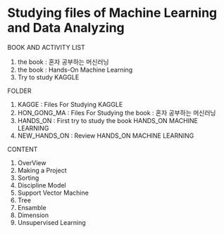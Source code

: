 # Studying files of Machine Learning and Data Analyzing 


BOOK AND ACTIVITY LIST
1. the book : 혼자 공부하는 머신러닝
2. the book : Hands-On Machine Learning
3. Try to study KAGGLE

FOLDER
1. KAGGE : Files For Studying KAGGLE
2. HON_GONG_MA : Files For Studying the book : 혼자 공부하는 머신러닝
3. HANDS_ON : First try to study the book HANDS_ON MACHINE LEARNING
4. NEW_HANDS_ON : Review HANDS_ON MACHINE LEARNING

CONTENT
1. OverView
2. Making a Project
3. Sorting
4. Discipline Model
5. Support Vector Machine
6. Tree
7. Ensamble
8. Dimension
9. Unsupervised Learning
